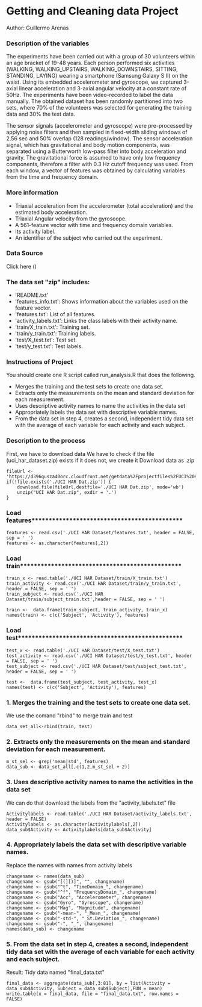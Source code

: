 # Getting and Cleaning data Project

Author: Guillermo Arenas

### Description of the variables

The experiments have been carried out with a group of 30 volunteers within an age bracket of 19-48 years. Each person performed six activities (WALKING, WALKING_UPSTAIRS, WALKING_DOWNSTAIRS, SITTING, STANDING, LAYING) wearing a smartphone (Samsung Galaxy S II) on the waist. Using its embedded accelerometer and gyroscope, we captured 3-axial linear acceleration and 3-axial angular velocity at a constant rate of 50Hz. The experiments have been video-recorded to label the data manually. The obtained dataset has been randomly partitioned into two sets, where 70% of the volunteers was selected for generating the training data and 30% the test data. 

The sensor signals (accelerometer and gyroscope) were pre-processed by applying noise filters and then sampled in fixed-width sliding windows of 2.56 sec and 50% overlap (128 readings/window). The sensor acceleration signal, which has gravitational and body motion components, was separated using a Butterworth low-pass filter into body acceleration and gravity. The gravitational force is assumed to have only low frequency components, therefore a filter with 0.3 Hz cutoff frequency was used. From each window, a vector of features was obtained by calculating variables from the time and frequency domain.

### More information

- Triaxial acceleration from the accelerometer (total acceleration) and the estimated body acceleration.
- Triaxial Angular velocity from the gyroscope. 
- A 561-feature vector with time and frequency domain variables. 
- Its activity label. 
- An identifier of the subject who carried out the experiment.

### Data Source
Click here ()

### The data set "zip" includes: 

- 'README.txt'
- 'features_info.txt': Shows information about the variables used on the feature vector.
- 'features.txt': List of all features.
- 'activity_labels.txt': Links the class labels with their activity name.
- 'train/X_train.txt': Training set.
- 'train/y_train.txt': Training labels.
- 'test/X_test.txt': Test set.
- 'test/y_test.txt': Test labels.

### Instructions of Project

You should create one R script called run_analysis.R that does the following.

- Merges the training and the test sets to create one data set.
- Extracts only the measurements on the mean and standard deviation for each measurement.
- Uses descriptive activity names to name the activities in the data set
- Appropriately labels the data set with descriptive variable names.
- From the data set in step 4, creates a second, independent tidy data set with the average of each variable for each activity and each subject.

### Description to the process

First, we have to download data
We have to check if the file (uci_har_dataset.zip) exists
if it does not, we create it 
Download data as .zip
```
fileUrl <-'https://d396qusza40orc.cloudfront.net/getdata%2Fprojectfiles%2FUCI%20HAR%20Dataset.zip'
if(!file.exists('./UCI HAR Dat.zip')) {
    download.file(fileUrl,destfile='./UCI HAR Dat.zip', mode='wb')
    unzip("UCI HAR Dat.zip", exdir = '.')
}
```

### Load features******************************************** 
```
features <- read.csv('./UCI HAR Dataset/features.txt', header = FALSE, sep = ' ')
features <- as.character(features[,2])
```
### Load train***********************************************
```
train_x <- read.table('./UCI HAR Dataset/train/X_train.txt')
train_activity <- read.csv('./UCI HAR Dataset/train/y_train.txt', header = FALSE, sep = ' ')
train_subject <- read.csv('./UCI HAR Dataset/train/subject_train.txt',header = FALSE, sep = ' ')

train <-  data.frame(train_subject, train_activity, train_x)
names(train) <- c(c('Subject', 'Activity'), features)
```
### Load test************************************************
```
test_x <- read.table('./UCI HAR Dataset/test/X_test.txt')
test_activity <- read.csv('./UCI HAR Dataset/test/y_test.txt', header = FALSE, sep = ' ')
test_subject <- read.csv('./UCI HAR Dataset/test/subject_test.txt', header = FALSE, sep = ' ')

test <-  data.frame(test_subject, test_activity, test_x)
names(test) <- c(c('Subject', 'Activity'), features)
```
### 1. Merges the training and the test sets to create one data set.
We use the comand "rbind" to merge train and test
```
data_set_all<-rbind(train, test)
```
### 2.	Extracts only the measurements on the mean and standard deviation for each measurement. 

```
m_st_sel <- grep('mean|std', features)
data_sub <- data_set_all[,c(1,2,m_st_sel + 2)]
```
### 3. Uses descriptive activity names to name the activities in the data set
We can do that download the labels from the "activity_labels.txt" file
```
Activitylabels <- read.table('./UCI HAR Dataset/activity_labels.txt', header = FALSE)
Activitylabels <- as.character(Activitylabels[,2])
data_sub$Activity <- Activitylabels[data_sub$Activity]
```
### 4.	Appropriately labels the data set with descriptive variable names. 
Replace the names with names from activity labels
```
changename <- names(data_sub)
changename <- gsub("[(][)]", "", changename)
changename <- gsub("^t", "TimeDomain_", changename)
changename <- gsub("^f", "FrequencyDomain_", changename)
changename <- gsub("Acc", "Accelerometer", changename)
changename <- gsub("Gyro", "Gyroscope", changename)
changename <- gsub("Mag", "Magnitude", changename)
changename <- gsub("-mean-", "_Mean_", changename)
changename <- gsub("-std-", "_St.Deviation_", changename)
changename <- gsub("-", "_", changename)
names(data_sub) <- changename
```
### 5.	From the data set in step 4, creates a second, independent tidy data set with the average of each variable for each activity and each subject.
Result: Tidy data named "final_data.txt"
```
final_data <- aggregate(data_sub[,3:81], by = list(Activity = data_sub$Activity, Subject = data_sub$Subject),FUN = mean)
write.table(x = final_data, file = "final_data.txt", row.names = FALSE)
```
